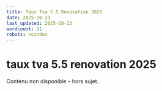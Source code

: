```yaml
---
title: Taux Tva 5.5 Renovation 2025
date: 2025-10-23
last_updated: 2025-10-23
wordcount: 11
robots: noindex
---
```


# taux tva 5.5 renovation 2025

Contenu non disponible – hors sujet.